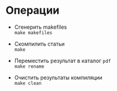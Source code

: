 # Операции #

* Сгенерить makefiles  
`make makefiles`

* Скомпилить статьи  
`make`

* Переместить результат в каталог `pdf`  
`make rename`

* Очистить результаты компиляции  
`make clean`
